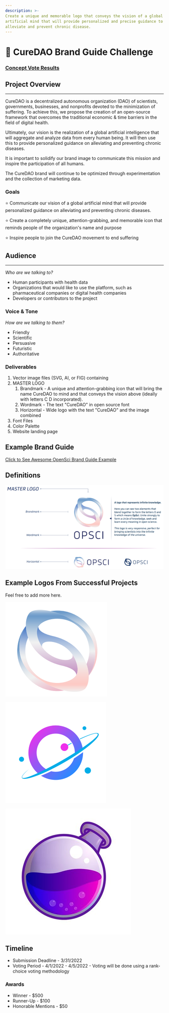 ```yaml
---
description: >-
Create a unique and memorable logo that conveys the vision of a global
artificial mind that will provide personalized and precise guidance to
alleviate and prevent chronic disease.
---
```


# 🎨 CureDAO Brand Guide Challenge

### [Concept Vote Results](./assets/logo-concept-vote-results.pdf)

## Project Overview

***

CureDAO is a decentralized autonomous organization (DAO) of scientists, governments, businesses, and nonprofits devoted to the minimization of suffering. To achieve this, we propose the creation of an open-source framework that overcomes the traditional economic & time barriers in the field of digital health.

Ultimately, our vision is the realization of a global artificial intelligence that will aggregate and analyze data from every human being. It will then use this to provide personalized guidance on alleviating and preventing chronic diseases.

It is important to solidify our brand image to communicate this mission and inspire the participation of all humans.

The CureDAO brand will continue to be optimized through experimentation and the collection of marketing data.

### Goals

⭐ Communicate our vision of a global artificial mind that will provide personalized guidance on alleviating and preventing chronic diseases.

⭐ Create a completely unique, attention-grabbing, and memorable icon that reminds people of the organization's name and purpose

⭐ Inspire people to join the CureDAO movement to end suffering

## Audience

***

_Who are we talking to?_

* Human participants with health data
* Organizations that would like to use the platform, such as pharmaceutical companies or digital health companies
* Developers or contributors to the project

### Voice & Tone

_How are we talking to them?_

* Friendly
* Scientific
* Persuasive
* Futuristic
* Authoritative

### Deliverables

1. Vector image files (SVG, AI, or FIG) containing
2. MASTER LOGO
    1. Brandmark - A unique and attention-grabbing icon that will bring the name CureDAO to mind and that conveys the vision above (ideally with letters C D incorporated).
    2. Wordmark - The text "CureDAO" in open source font
    3. Horizontal - Wide logo with the text "CureDAO" and the image combined
3. Font Files
4. Color Palette
5. Website landing page

## Example Brand Guide

[Click to See Awesome OpenSci Brand Guide Example](./assets/BRAND\_GUIDE\_OPSCI\_1.pdf)

## Definitions

![Untitled](./assets/Untitled.png)

## Example Logos From Successful Projects

Feel free to add more here.

![Untitled](<./assets/Untitled 1.png>)

![orbit.png](./assets/orbit.png)

![Untitled](<./assets/Untitled 2.png>)

## Timeline

* Submission Deadline - 3/31/2022
* Voting Period - 4/1/2022 - 4/5/2022 - Voting will be done using a rank-choice voting methodology

### Awards

* Winner - $500
* Runner-Up - $100
* Honorable Mentions - $50
